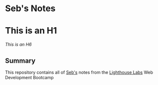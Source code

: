 # Seb's Notes

# This is an H1
###### This is an H6

## Summary

This repository contains all of [Seb's](https://github.com/seb-2020) notes from the [Lighthouse Labs](https://www.lighthouselabs.ca/en) Web Development Bootcamp

